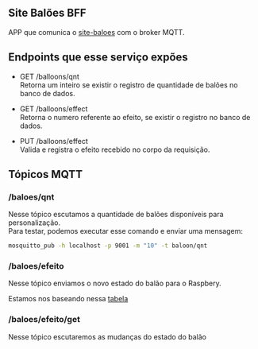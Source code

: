 ## Site Balões BFF
APP que comunica o [site-baloes](https://github.com/danivict/site-baloes) com o broker MQTT.

## Endpoints que esse serviço expões

- GET /balloons/qnt   
Retorna um inteiro se existir o registro de quantidade de balões no banco de dados.
  

- GET /balloons/effect  
Retorna o numero referente ao efeito, se existir o registro no banco de dados.
  

- PUT /balloons/effect  
Valida e registra o efeito recebido no corpo da requisição.


## Tópicos MQTT

### /baloes/qnt
Nesse tópico escutamos a quantidade de balões disponíveis para personalização.  
Para testar, podemos executar esse comando e enviar uma mensagem:
```sh
mosquitto_pub -h localhost -p 9001 -m "10" -t baloon/qnt
```

### /baloes/efeito
Nesse tópico enviamos o novo estado do balão para o Raspbery.

Estamos nos baseando nessa [tabela](https://drive.google.com/file/d/1_KGfdcrTQomxAG5iJWVJCV57ar3hdRJ7/view)

### /baloes/efeito/get
Nesse tópico escutaremos as mudanças do estado do balão
